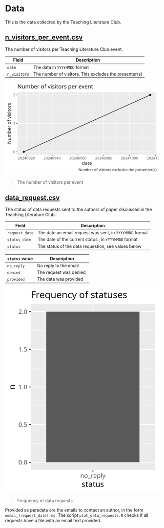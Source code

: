# Data

This is the data collected by the Teaching Literature Club.

## [n_visitors_per_event.csv](n_visitors_per_event.csv)

The number of visitors per Teaching Literature Club event.

Field       |Description
------------|------------------------------------------------------
`date`      |The data in `YYYYMMDD` format
`n_visitors`|The number of visitors. This excludes the presenter(s)

![The number of visitors per event](n_visitors_per_event.png)

> The number of visitors per event

## [data_request.csv](data_request.csv)

The status of data requests sent to the authors of paper discussed
in the Teaching Literature Club.

Field         |Description
--------------|------------------------------------------------------
`request_date`|The date an email request was sent, in `YYYYMMDD` format
`status_date` |The date of the current status , in `YYYYMMDD` format
`status`      |The status of the data requestion, see values below

`status` value      |Description
--------------------|------------------------------------------------------
`no_reply`          |No reply to the email
`denied`            |The request was denied,
`provided`          |The data was provided

![Frequency of data requests](data_request_status_frequency.png)

> Frequency of data requests

Provided as paradata are the emails to contact an author,
in the form `email_[request_date].md`. The script `plot_data_requests.R`
checks if all requests have a file with an email text provided.
